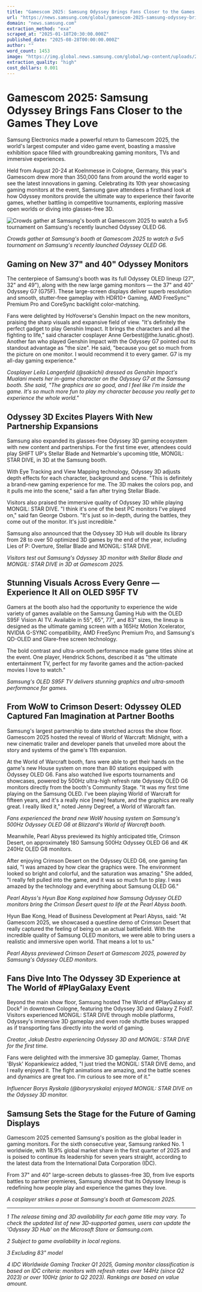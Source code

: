 ```yaml
---
title: "Gamescom 2025: Samsung Odyssey Brings Fans Closer to the Games They Love"
url: "https://news.samsung.com/global/gamescom-2025-samsung-odyssey-brings-fans-closer-to-the-games-they-love"
domain: "news.samsung.com"
extraction_method: "exa"
scraped_at: "2025-01-18T20:30:00.000Z"
published_date: "2025-08-28T00:00:00.000Z"
author: ""
word_count: 1453
image: "https://img.global.news.samsung.com/global/wp-content/uploads/2025/08/Samsung-TVs-and-Displays-Odyssey-Lineup-and-OLED-S95F-Gamescom-2025-Event-Highlights_Thumb728.jpg"
extraction_quality: "high"
cost_dollars: 0.001
---
```


# Gamescom 2025: Samsung Odyssey Brings Fans Closer to the Games They Love

Samsung Electronics made a powerful return to Gamescom 2025, the world's largest computer and video game event, boasting a massive exhibition space filled with groundbreaking gaming monitors, TVs and immersive experiences.

Held from August 20-24 at Koelnmesse in Cologne, Germany, this year's Gamescom drew more than 350,000 fans from around the world eager to see the latest innovations in gaming. Celebrating its 10th year showcasing gaming monitors at the event, Samsung gave attendees a firsthand look at how Odyssey monitors provide the ultimate way to experience their favorite games, whether battling in competitive tournaments, exploring massive open worlds or diving into glasses-free 3D.

![Crowds gather at Samsung's booth at Gamescom 2025 to watch a 5v5 tournament on Samsung's recently launched Odyssey OLED G6.](https://img.global.news.samsung.com/global/wp-content/uploads/2025/08/Samsung-TVs-and-Displays-Odyssey-Lineup-and-OLED-S95F-Gamescom-2025-Event-Highlights_Thumb728.jpg)

*Crowds gather at Samsung's booth at Gamescom 2025 to watch a 5v5 tournament on Samsung's recently launched Odyssey OLED G6.*

## Gaming on New 37" and 40" Odyssey Monitors

The centerpiece of Samsung's booth was its full Odyssey OLED lineup (27", 32" and 49"), along with the new large gaming monitors — the 37" and 40" Odyssey G7 (G75F). These large-screen displays deliver superb resolution and smooth, stutter-free gameplay with HDR10+ Gaming, AMD FreeSync™ Premium Pro and CoreSync backlight color-matching.

Fans were delighted by HoYoverse's Genshin Impact on the new monitors, praising the sharp visuals and expansive field of view. "It's definitely the perfect gadget to play Genshin Impact. It brings the characters and all the fighting to life," said character cosplayer Anne Gerbest(@the.lunatic.ghost). Another fan who played Genshin Impact with the Odyssey G7 pointed out its standout advantage as "the size". He said, "because you get so much from the picture on one monitor. I would recommend it to every gamer. G7 is my all-day gaming experience."

*Cosplayer Leila Langenfeld (@sakiichi) dressed as Genshin Impact's Mualani meets her in-game character on the Odyssey G7 at the Samsung booth. She said, "The graphics are so good, and I feel like I'm inside the game. It's so much more fun to play my character because you really get to experience the whole world."*

## Odyssey 3D Excites Players With New Partnership Expansions

Samsung also expanded its glasses-free Odyssey 3D gaming ecosystem with new content and partnerships. For the first time ever, attendees could play SHIFT UP's Stellar Blade and Netmarble's upcoming title, MONGIL: STAR DIVE, in 3D at the Samsung booth.

With Eye Tracking and View Mapping technology, Odyssey 3D adjusts depth effects for each character, background and scene. "This is definitely a brand-new gaming experience for me. The 3D makes the colors pop, and it pulls me into the scene," said a fan after trying Stellar Blade.

Visitors also praised the immersive quality of Odyssey 3D while playing MONGIL: STAR DIVE. "I think it's one of the best PC monitors I've played on," said fan George Osborn. "It's just so in-depth, during the battles, they come out of the monitor. It's just incredible."

Samsung also announced that the Odyssey 3D Hub will double its library from 28 to over 50 optimized 3D games by the end of the year, including Lies of P: Overture, Stellar Blade and MONGIL: STAR DIVE.

*Visitors test out Samsung's Odyssey 3D monitor with Stellar Blade and MONGIL: STAR DIVE in 3D at Gamescom 2025.*

## Stunning Visuals Across Every Genre — Experience It All on OLED S95F TV

Gamers at the booth also had the opportunity to experience the wide variety of games available on the Samsung Gaming Hub with the OLED S95F Vision AI TV. Available in 55", 65", 77", and 83" sizes, the lineup is designed as the ultimate gaming screen with a 165Hz Motion Xcelerator, NVIDIA G-SYNC compatibility, AMD FreeSync Premium Pro, and Samsung's QD-OLED and Glare-free screen technology.

The bold contrast and ultra-smooth performance made game titles shine at the event. One player, Hendrick Schons, described it as "the ultimate entertainment TV, perfect for my favorite games and the action-packed movies I love to watch."

*Samsung's OLED S95F TV delivers stunning graphics and ultra-smooth performance for games.*

## From WoW to Crimson Desert: Odyssey OLED Captured Fan Imagination at Partner Booths

Samsung's largest partnership to date stretched across the show floor. Gamescom 2025 hosted the reveal of World of Warcraft: Midnight, with a new cinematic trailer and developer panels that unveiled more about the story and systems of the game's 11th expansion.

At the World of Warcraft booth, fans were able to get their hands on the game's new House system on more than 80 stations equipped with Odyssey OLED G6. Fans also watched live esports tournaments and showcases, powered by 500Hz ultra-high refresh rate Odyssey OLED G6 monitors directly from the booth's Community Stage. "It was my first time playing on the Samsung OLED. I've been playing World of Warcraft for fifteen years, and it's a really nice [new] feature, and the graphics are really great. I really liked it," noted Jenny Degreef, a World of Warcraft fan.

*Fans experienced the brand new WoW housing system on Samsung's 500Hz Odyssey OLED G6 at Blizzard's World of Warcraft booth.*

Meanwhile, Pearl Abyss previewed its highly anticipated title, Crimson Desert, on approximately 180 Samsung 500Hz Odyssey OLED G6 and 4K 240Hz OLED G8 monitors.

After enjoying Crimson Desert on the Odyssey OLED G6, one gaming fan said, "I was amazed by how clear the graphics were. The environment looked so bright and colorful, and the saturation was amazing." She added, "I really felt pulled into the game, and it was so much fun to play. I was amazed by the technology and everything about Samsung OLED G6."

*Pearl Abyss's Hyun Bae Kong explained how Samsung Odyssey OLED monitors bring the Crimson Desert quest to life at the Pearl Abyss booth.*

Hyun Bae Kong, Head of Business Development at Pearl Abyss, said: "At Gamescom 2025, we showcased a questline demo of Crimson Desert that really captured the feeling of being on an actual battlefield. With the incredible quality of Samsung OLED monitors, we were able to bring users a realistic and immersive open world. That means a lot to us."

*Pearl Abyss previewed Crimson Desert at Gamescom 2025, powered by Samsung's Odyssey OLED monitors.*

## Fans Dive Into The Odyssey 3D Experience at The World of #PlayGalaxy Event

Beyond the main show floor, Samsung hosted The World of #PlayGalaxy at Dock² in downtown Cologne, featuring the Odyssey 3D and Galaxy Z Fold7. Visitors experienced MONGIL: STAR DIVE through mobile platforms, Odyssey's immersive 3D gameplay and even rode shuttle buses wrapped as if transporting fans directly into the world of gaming.

*Creator, Jakub Destro experiencing Odyssey 3D and MONGIL: STAR DIVE for the first time.*

Fans were delighted with the immersive 3D gameplay. Gamer, Thomas 'Blysk' Kopankiewicz added, "I just tried the MONGIL: STAR DIVE demo, and I really enjoyed it. The fight animations are amazing, and the battle scenes and dynamics are great too. I'm curious to see more of it."

*Influencer Borys Ryskala (@borysryskala) enjoyed MONGIL: STAR DIVE on the Odyssey 3D monitor.*

## Samsung Sets the Stage for the Future of Gaming Displays

Gamescom 2025 cemented Samsung's position as the global leader in gaming monitors. For the sixth consecutive year, Samsung ranked No. 1 worldwide, with 18.9% global market share in the first quarter of 2025 and is poised to continue its leadership for seven years straight, according to the latest data from the International Data Corporation (IDC).

From 37" and 40" large-screen debuts to glasses-free 3D, from live esports battles to partner premieres, Samsung showed that its Odyssey lineup is redefining how people play and experience the games they love.

*A cosplayer strikes a pose at Samsung's booth at Gamescom 2025.*

---

*1 The release timing and 3D availability for each game title may vary. To check the updated list of new 3D-supported games, users can update the 'Odyssey 3D Hub' on the Microsoft Store or Samsung.com.*

*2 Subject to game availability in local regions.*

*3 Excluding 83" model*

*4 IDC Worldwide Gaming Tracker Q1 2025, Gaming monitor classification is based on IDC criteria: monitors with refresh rates over 144Hz (since Q2 2023) or over 100Hz (prior to Q2 2023). Rankings are based on value amount.*